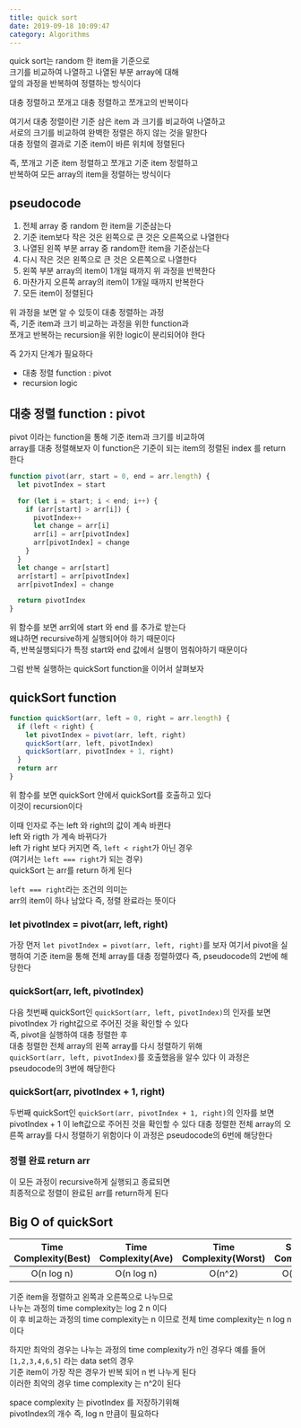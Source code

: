 ```yaml
---
title: quick sort
date: 2019-09-18 10:09:47
category: Algorithms
---
```


quick sort는 random 한 item을 기준으로  
크기를 비교하여 나열하고 나열된 부분 array에 대해  
앞의 과정을 반복하여 정렬하는 방식이다

대충 정렬하고 쪼개고 대충 정렬하고 쪼개고의 반복이다

여기서 대충 정렬이란 기준 삼은 item 과 크기를 비교하여 나열하고  
서로의 크기를 비교하여 완벽한 정렬은 하지 않는 것을 말한다  
대충 정렬의 결과로 기준 item이 바른 위치에 정렬된다

즉, 쪼개고 기준 item 정렬하고 쪼개고 기준 item 정렬하고  
반복하여 모든 array의 item을 정렬하는 방식이다

## pseudocode

1. 전체 array 중 random 한 item을 기준삼는다
2. 기준 item보다 작은 것은 왼쪽으로 큰 것은 오른쪽으로 나열한다
3. 나열된 왼쪽 부분 array 중 random한 item을 기준삼는다
4. 다시 작은 것은 왼쪽으로 큰 것은 오른쪽으로 나열한다
5. 왼쪽 부분 array의 item이 1개일 때까지 위 과정을 반복한다
6. 마찬가지 오른쪽 array의 item이 1개일 때까지 반복한다
7. 모든 item이 정렬된다

위 과정을 보면 알 수 있듯이 대충 정렬하는 과정  
즉, 기준 item과 크기 비교하는 과정을 위한 function과  
쪼개고 반복하는 recursion을 위한 logic이 분리되어야 한다

즉 2가지 단계가 필요하다

- 대충 정렬 function : pivot
- recursion logic

## 대충 정렬 function : pivot

pivot 이라는 function을 통해 기준 item과 크기를 비교하여  
array를 대충 정렬해보자
이 function은 기준이 되는 item의 정렬된 index 를 return한다

```js
function pivot(arr, start = 0, end = arr.length) {
  let pivotIndex = start

  for (let i = start; i < end; i++) {
    if (arr[start] > arr[i]) {
      pivotIndex++
      let change = arr[i]
      arr[i] = arr[pivotIndex]
      arr[pivotIndex] = change
    }
  }
  let change = arr[start]
  arr[start] = arr[pivotIndex]
  arr[pivotIndex] = change

  return pivotIndex
}
```

위 함수를 보면 arr외에 start 와 end 를 추가로 받는다  
왜냐하면 recursive하게 실행되어야 하기 때문이다  
즉, 반복실행되다가 특정 start와 end 값에서 실행이 멈춰야하기 때문이다

그럼 반복 실행하는 quickSort function을 이어서 살펴보자

## quickSort function

```js
function quickSort(arr, left = 0, right = arr.length) {
  if (left < right) {
    let pivotIndex = pivot(arr, left, right)
    quickSort(arr, left, pivotIndex)
    quickSort(arr, pivotIndex + 1, right)
  }
  return arr
}
```

위 함수를 보면 quickSort 안에서 quickSort를 호출하고 있다  
이것이 recursion이다

이때 인자로 주는 left 와 right의 값이 계속 바뀐다  
left 와 rigth 가 계속 바뀌다가  
left 가 right 보다 커지면 즉, `left < right`가 아닌 경우  
(여기서는 `left === right`가 되는 경우)  
quickSort 는 arr를 return 하게 된다

`left === right`라는 조건의 의미는  
arr의 item이 하나 남았다 즉, 정렬 완료라는 뜻이다

### let pivotIndex = pivot(arr, left, right)

가장 먼저 `let pivotIndex = pivot(arr, left, right)`를 보자
여기서 pivot을 실행하여 기준 item을 통해 전체 array를 대충 정렬하였다
즉, pseudocode의 2번에 해당한다

### quickSort(arr, left, pivotIndex)

다음 첫번째 quickSort인
`quickSort(arr, left, pivotIndex)`의 인자를 보면  
pivotIndex 가 right값으로 주어진 것을 확인할 수 있다  
즉, pivot을 실행하여 대충 정렬한 후  
대충 정렬한 전체 array의 왼쪽 array를 다시 정렬하기 위해  
`quickSort(arr, left, pivotIndex)`를 호출했음을 알수 있다
이 과정은 pseudocode의 3번에 해당한다

### quickSort(arr, pivotIndex + 1, right)

두번째 quickSort인
`quickSort(arr, pivotIndex + 1, right)`의 인자를 보면  
pivotIndex + 1 이 left값으로 주어진 것을 확인할 수 있다
대충 정렬한 전체 array의 오른쪽 array를 다시 정렬하기 위함이다
이 과정은 pseudocode의 6번에 해당한다

### 정렬 완료 return arr

이 모든 과정이 recursive하게 실행되고 종료되면  
최종적으로 정렬이 완료된 arr를 return하게 된다

## Big O of quickSort

| Time Complexity(Best) | Time Complexity(Ave) | Time Complexity(Worst) | Space Complexity |
| :-------------------: | :------------------: | :--------------------: | :--------------: |
|      O(n log n)       |      O(n log n)      |         O(n^2)         |     O(log n)     |

기준 item을 정렬하고 왼쪽과 오른쪽으로 나누므로  
나누는 과정의 time complexity는 log 2 n 이다  
이 후 비교하는 과정의 time complexity는 n 이므로
전체 time complexity는 n log n 이다

하지만 최악의 경우는 나누는 과정의 time complexity가 n인 경우다
예를 들어 `[1,2,3,4,6,5]` 라는 data set의 경우  
기준 item이 가장 작은 경우가 반복 되어 n 번 나누게 된다  
이러한 최악의 경우 time complexity 는 n^2이 된다

space complexity 는 pivotIndex 를 저장하기위해  
pivotIndex의 개수 즉, log n 만큼이 필요하다
